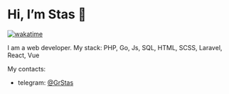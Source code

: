 # Hi, I’m Stas 👋

[![wakatime](https://wakatime.com/badge/user/6229bb29-5be8-4e02-b703-b8903bdbcf06.svg)](https://wakatime.com/@6229bb29-5be8-4e02-b703-b8903bdbcf06)

I am a web developer. My stack: PHP, Go, Js, SQL, HTML, SCSS, Laravel, React, Vue

My contacts:
 - telegram: [@GrStas](tg://resolve?domain=grstas "Открыть")

